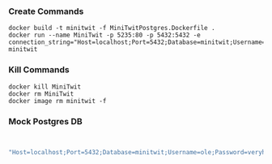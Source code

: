 ### Create Commands

```docker
docker build -t minitwit -f MiniTwitPostgres.Dockerfile .
docker run --name MiniTwit -p 5235:80 -p 5432:5432 -e connection_string="Host=localhost;Port=5432;Database=minitwit;Username=ole;Password=veryhardcode" minitwit
```

### Kill Commands

```docker
docker kill MiniTwit
docker rm MiniTwit
docker image rm minitwit -f
```

### Mock Postgres DB

```docker


```

```bash
"Host=localhost;Port=5432;Database=minitwit;Username=ole;Password=veryhardcode"
```
